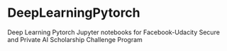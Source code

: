 # DeepLearningPytorch
Deep Learning Pytorch Jupyter notebooks for Facebook-Udacity Secure and Private AI Scholarship Challenge Program
